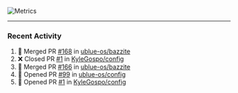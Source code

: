 ![Metrics](https://metrics.lecoq.io/KyleGospo?template=classic&base=header%2C%20activity%2C%20community%2C%20repositories%2C%20metadata&base.indepth=false&base.hireable=false&base.skip=false&config.timezone=America%2FLos_Angeles)

---
### Recent Activity
<!--START_SECTION:activity-->
1. 🎉 Merged PR [#168](https://github.com/ublue-os/bazzite/pull/168) in [ublue-os/bazzite](https://github.com/ublue-os/bazzite)
2. ❌ Closed PR [#1](https://github.com/KyleGospo/config/pull/1) in [KyleGospo/config](https://github.com/KyleGospo/config)
3. 🎉 Merged PR [#166](https://github.com/ublue-os/bazzite/pull/166) in [ublue-os/bazzite](https://github.com/ublue-os/bazzite)
4. 💪 Opened PR [#99](https://github.com/ublue-os/config/pull/99) in [ublue-os/config](https://github.com/ublue-os/config)
5. 💪 Opened PR [#1](https://github.com/KyleGospo/config/pull/1) in [KyleGospo/config](https://github.com/KyleGospo/config)
<!--END_SECTION:activity-->
